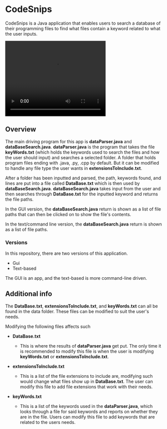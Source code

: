 # CodeSnips
CodeSnips is a Java application that enables users to search a database of their programming files to find what files contain a keyword related to what the user inputs.

<video width = "320" height = "240" controls>
    <source src="https://www.youtube.com/watch?v=0NBn988YiAk" type="video/mp4">
</video>

## Overview
The main driving program for this app is **dataParser.java** and **dataBaseSearch.java**.
**dataParser.java** is the program that takes the file **keyWords.txt** (which holds the keywords used to search the files and how the user should input) and searches a selected folder. A folder that holds program files ending with .java, .py, .cpp by default. But it can be modified to handle any file type the user wants in **extensionsToInclude.txt**.

After a folder has been inputted and parsed, the path, keywords found, and lines are put into a file called **DataBase.txt** which is then used by **dataBaseSearch.java**. **dataBaseSearch.java** takes input from the user and then searches through **DataBase.txt** for the inputted keyword and returns the file paths.

In the GUI version, the **dataBaseSearch.java** return is shown as a list of file paths that can then be clicked on to show the file's contents.

In the text/command line version, the **dataBaseSearch.java** return is shown as a list of file paths.

### Versions
In this repository, there are two versions of this application.
* Gui
* Text-based

The GUI is an app, and the text-based is more command-line driven.

## Additional info

The **DataBase.txt**, **extensionsToInclude.txt**, and **keyWords.txt** can all be found in the data folder. These files can be modified to suit the user's needs.

Modifying the following files affects such
* **DataBase.txt**
  * This is where the results of **dataParser.java** get put. The only time it is recommended to modify this file is when the user is modifying **keyWords.txt** or **extensionsToInclude.txt**.

* **extensionsToInclude.txt**
  * This is a list of the file extensions to include are, modifying such would change what files show up in **DataBase.txt**. The user can modify this file to add file extensions that work with their needs.

* **keyWords.txt**
  * This is a list of the keywords used in the **dataParser.java**, which looks through a file for said keywords and reports on whether they are in the file. Users can modify this file to add keywords that are related to the users needs.

